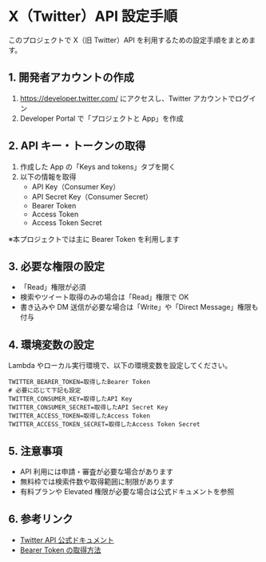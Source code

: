 # X（Twitter）API 設定手順

このプロジェクトで X（旧 Twitter）API を利用するための設定手順をまとめます。

## 1. 開発者アカウントの作成

1. https://developer.twitter.com/ にアクセスし、Twitter アカウントでログイン
2. Developer Portal で「プロジェクトと App」を作成

## 2. API キー・トークンの取得

1. 作成した App の「Keys and tokens」タブを開く
2. 以下の情報を取得
   - API Key（Consumer Key）
   - API Secret Key（Consumer Secret）
   - Bearer Token
   - Access Token
   - Access Token Secret

※本プロジェクトでは主に Bearer Token を利用します

## 3. 必要な権限の設定

- 「Read」権限が必須
- 検索やツイート取得のみの場合は「Read」権限で OK
- 書き込みや DM 送信が必要な場合は「Write」や「Direct Message」権限も付与

## 4. 環境変数の設定

Lambda やローカル実行環境で、以下の環境変数を設定してください。

```
TWITTER_BEARER_TOKEN=取得したBearer Token
# 必要に応じて下記も設定
TWITTER_CONSUMER_KEY=取得したAPI Key
TWITTER_CONSUMER_SECRET=取得したAPI Secret Key
TWITTER_ACCESS_TOKEN=取得したAccess Token
TWITTER_ACCESS_TOKEN_SECRET=取得したAccess Token Secret
```

## 5. 注意事項

- API 利用には申請・審査が必要な場合があります
- 無料枠では検索件数や取得範囲に制限があります
- 有料プランや Elevated 権限が必要な場合は公式ドキュメントを参照

## 6. 参考リンク

- [Twitter API 公式ドキュメント](https://developer.twitter.com/en/docs)
- [Bearer Token の取得方法](https://developer.twitter.com/en/docs/authentication/oauth-2-0/bearer-tokens)
